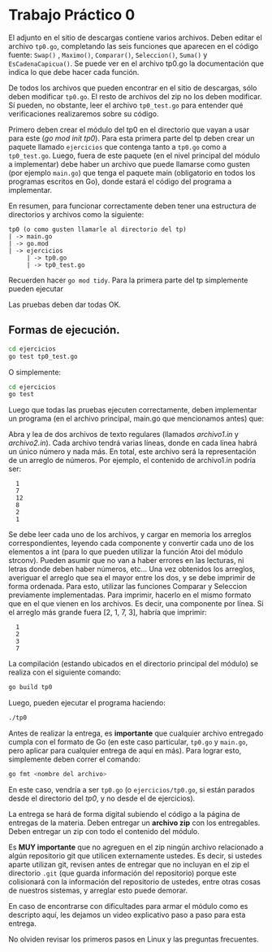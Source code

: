 # Trabajo Práctico 0
El adjunto en el sitio de descargas contiene varios archivos. Deben editar el archivo `tp0.go`, completando las seis funciones que aparecen en el código fuente: `Swap()` , `Maximo()`, `Comparar()`, `Seleccion()`, `Suma()` y `EsCadenaCapicua()`. Se puede ver en el archivo tp0.go la documentación que indica lo que debe hacer cada función.

De todos los archivos que pueden encontrar en el sitio de descargas, sólo deben modificar `tp0.go`. El resto de archivos del zip no los deben modificar. Sí pueden, no obstante, leer el archivo `tp0_test.go` para entender qué verificaciones realizaremos sobre su código.

Primero deben crear el módulo del tp0 en el directorio que vayan a usar para este (*go mod init tp0*). Para esta primera parte del tp deben crear un paquete llamado `ejercicios` que contenga tanto a `tp0.go` como a `tp0_test.go`. Luego, fuera de este paquete (en el nivel principal del módulo a implementar) debe haber un archivo que puede llamarse como gusten (por ejemplo `main.go`) que tenga el paquete main (obligatorio en todos los programas escritos en Go), donde estará el código del programa a implementar.

En resumen, para funcionar correctamente deben tener una estructura de directorios y archivos como la siguiente:

```
tp0 (o como gusten llamarle al directorio del tp)
| -> main.go
| -> go.mod
| -> ejercicios
     | -> tp0.go
     | -> tp0_test.go
```
Recuerden hacer `go mod tidy`. Para la primera parte del tp simplemente pueden ejecutar

Las pruebas deben dar todas OK.

## Formas de ejecución.
```sh
cd ejercicios
go test tp0_test.go
```

O simplemente:

```sh
cd ejercicios
go test
```

Luego que todas las pruebas ejecuten correctamente, deben implementar un programa (en el archivo principal, main.go que mencionamos antes) que:

Abra y lea de dos archivos de texto regulares (llamados *archivo1.in* y *archivo2.in*). Cada archivo tendrá varias líneas, donde en cada línea habrá un único número y nada más. En total, este archivo será la representación de un arreglo de números. Por ejemplo, el contenido de archivo1.in podría ser:
```
  1
  7
  12
  8
  2
  1
```
Se debe leer cada uno de los archivos, y cargar en memoria los arreglos correspondientes, leyendo cada componente y convertir cada uno de los elementos a int (para lo que pueden utilizar la función Atoi del módulo strconv). Pueden asumir que no van a haber errores en las lecturas, ni letras donde deben haber números, etc…
Una vez obtenidos los arreglos, averiguar el arreglo que sea el mayor entre los dos, y se debe imprimir de forma ordenada. Para esto, utilizar las funciones Comparar y Seleccion previamente implementadas. Para imprimir, hacerlo en el mismo formato que en el que vienen en los archivos. Es decir, una componente por línea. Si el arreglo más grande fuera [2, 1, 7, 3], habría que imprimir:
```
  1
  2
  3
  7
```
La compilación (estando ubicados en el directorio principal del módulo) se realiza con el siguiente comando:

```sh
go build tp0
```

Luego, pueden ejecutar el programa haciendo:

```sh
./tp0
```

Antes de realizar la entrega, es **importante** que cualquier archivo entregado cumpla con el formato de Go (en este caso particular, `tp0.go` y `main.go`, pero aplicar para cualquier entrega de aquí en más). Para lograr esto, simplemente deben correr el comando:

```sh
go fmt <nombre del archivo>
```

En este caso, ***<nombre del archivo>*** vendría a ser `tp0.go` (o `ejercicios/tp0.go`, si están parados desde el directorio del *tp0*, y no desde el de ejercicios).

La entrega se hará de forma digital subiendo el código a la página de entregas de la materia. Deben entregar un **archivo zip** con los entregables. Deben entregar un zip con todo el contenido del módulo.

Es **MUY importante** que no agreguen en el zip ningún archivo relacionado a algún repositorio git que utilicen externamente ustedes. Es decir, si ustedes aparte utilizan git, revisen antes de entregar que no incluyan en el zip el directorio `.git` (que guarda información del repositorio) porque este colisionará con la información del repositorio de ustedes, entre otras cosas de nuestros sistemas, y arreglar esto puede demorar.

En caso de encontrarse con dificultades para armar el módulo como es descripto aquí, les dejamos un video explicativo paso a paso para esta entrega.

No olviden revisar los primeros pasos en Linux y las preguntas frecuentes.
